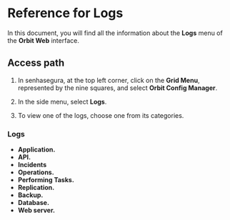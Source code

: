 # Reference for Logs

In this document, you will find all the information about the **Logs** menu of the **Orbit Web** interface.

## Access path

1. In senhasegura, at the top left corner, click on the **Grid Menu**, represented by the nine squares, and select **Orbit Config Manager**.

1. In the side menu, select **Logs**.
2. To view one of the logs, choose one from its categories.

### Logs
* **Application.**
* **API.**
* **Incidents**
* **Operations.**
* **Performing Tasks.**
* **Replication.**
* **Backup.**
* **Database.**
* **Web server.**